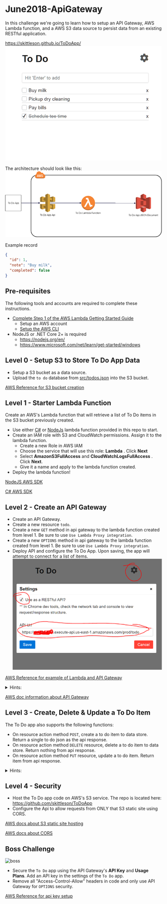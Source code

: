 # June2018-ApiGateway

In this challenge we're going to learn how to setup an API Gateway, AWS Lambda function, and a AWS S3 data source to persist data from an existing RESTful application.

<https://skittleson.github.io/ToDoApp/>
![to do app](todoApp.gif)

The architecture should look like this:
![to do app flow](flow.png)

Example record

```json
{
  "id": 1,
  "note": "Buy milk",
  "completed": false
}
```

## Pre-requisites

The following tools and accounts are required to complete these instructions.

- [Complete Step 1 of the AWS Lambda Getting Started Guide](http://docs.aws.amazon.com/lambda/latest/dg/setup.html)
  - Setup an AWS account
  - [Setup the AWS CLI](https://docs.aws.amazon.com/lambda/latest/dg/setup-awscli.html)
- NodeJS or .NET Core 2+ is required
  - <https://nodejs.org/en/>
  - <https://www.microsoft.com/net/learn/get-started/windows>

## Level 0 - Setup S3 to Store To Do App Data

- Setup a S3 bucket as a data source.
- Upload the `to do` database from [src/todos.json](src/todos.json) into the S3 bucket.

[AWS Reference for S3 bucket creation](https://docs.aws.amazon.com/AmazonS3/latest/gsg/CreatingABucket.html)

## Level 1 - Starter Lambda Function

Create an AWS's Lambda function that will retrieve a list of To Do items in the S3 bucket previously created.

- Use either [C#](src/lambdasharp-june) or [NodeJs](src/nodejs/index.js) lambda function provided in this repo to start.
- Create an IAM role with S3 and CloudWatch permissions. Assign it to the lambda function.
  - Create a new Role in AWS IAM
  - Choose the service that will use this role: **Lambda** . Click **Next**
  - Select **AmazonS3FullAccess** and **CloudWatchLogsFullAccess** . Click **Next**.
  - Give it a name and apply to the lambda function created.
- Deploy the lambda function!

[NodeJS AWS SDK](https://aws.amazon.com/sdk-for-node-js/)

[C# AWS SDK](https://docs.aws.amazon.com/AmazonS3/latest/dev/UploadObjSingleOpNET.html)

## Level 2 - Create an API Gateway

- Create an API Gateway.
- Create a new resource `todo`.
- Create a new `GET` method in api gateway to the lambda function created from level 1. Be sure to use `Use Lambda Proxy integration`.
- Create a new `OPTIONS` method in api gateway to the lambda function created from level 1. Be sure to use `Use Lambda Proxy integration`.
- Deploy API and configure the To Do App. Upon saving, the app will attempt to connect for a list of items.
  ![to do app](ConfigureToDoApp.PNG)

[AWS Reference for example of Lambda and API Gateway](https://docs.aws.amazon.com/apigateway/latest/developerguide/api-gateway-create-api-as-simple-proxy-for-lambda.html)

<details>
  <summary>Hints:</summary>

  Be sure to `Deploy` the Api! Action drop down, `Deploy Api` on every change.

  Chrome console will throw an error about origin if not set (also see level 1 javascript hint): `Access-Control-Allow-Origin`

  Check CloudWatch for Lambda log events.

</details>

[AWS doc information about API Gateway](https://docs.aws.amazon.com/apigateway/latest/developerguide/welcome.html)

## Level 3 - Create, Delete & Update a To Do Item

The To Do app also supports the following functions:

- On resource action method `POST`, create a to do item to data store. Return a single to do json as the api response.
- On resource action method `DELETE` resource, delete a to do item to data store. Return nothing from api response.
- On resource action method `PUT` resource, update a to do item. Return item from api response.

<details>
  <summary>Hints:</summary>

    Be sure to `Deploy` the Api! Action drop down, `Deploy Api` on every change.

    Check the network tab in chrome for the `To Do` app xhr requests!

    CORS issues? Did you add OPTIONS method that mapped to the lambda function?
    
    Check CloudWatch logs.

</details>

## Level 4 - Security

- Host the To Do app code on AWS's S3 service. The repo is located here: https://github.com/skittleson/ToDoApp
- Configure the Api to allow requests from ONLY that S3 static site using CORS.

[AWS docs about S3 static site hosting](https://docs.aws.amazon.com/AmazonS3/latest/dev/WebsiteHosting.html)

[AWS docs about CORS](https://docs.aws.amazon.com/apigateway/latest/developerguide/how-to-cors.html)

## Boss Challenge

![boss](http://images2.fanpop.com/image/photos/10400000/Bowser-nintendo-villains-10403203-500-413.jpg)

- Secure the `To Do` app using the API Gateway's **API Key** and **Usage Plans**.  Add an API key in the settings of the `To Do` app.
- Remove all "Access-Control-Allow" headers in code and only use API Gateway for `OPTIONS` security.

[AWS Reference for api key setup](https://docs.aws.amazon.com/apigateway/latest/developerguide/api-gateway-setup-api-key-with-console.html)
